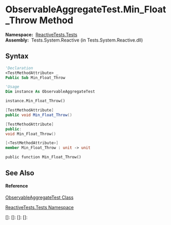# ObservableAggregateTest.Min\_Float\_Throw Method

**Namespace:**  [ReactiveTests.Tests](ReactiveTests.Tests\ReactiveTests.Tests.md)  
**Assembly:**  Tests.System.Reactive (in Tests.System.Reactive.dll)

## Syntax

```vb
'Declaration
<TestMethodAttribute> _
Public Sub Min_Float_Throw
```

```vb
'Usage
Dim instance As ObservableAggregateTest

instance.Min_Float_Throw()
```

```csharp
[TestMethodAttribute]
public void Min_Float_Throw()
```

```c++
[TestMethodAttribute]
public:
void Min_Float_Throw()
```

```fsharp
[<TestMethodAttribute>]
member Min_Float_Throw : unit -> unit 
```

```jscript
public function Min_Float_Throw()
```

## See Also

#### Reference

[ObservableAggregateTest Class](ObservableAggregateTest\ObservableAggregateTest.md)

[ReactiveTests.Tests Namespace](ReactiveTests.Tests\ReactiveTests.Tests.md)

[]: 
[]: 
[]: 
[]: 